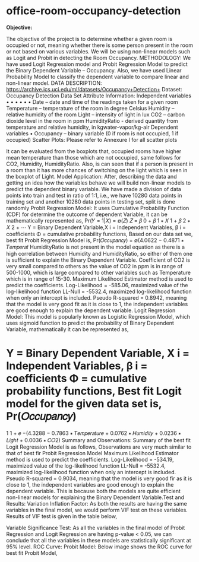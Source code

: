 # office-room-occupancy-detection

**Objective:**

The objective of the project is to determine whether a given room is occupied or not, meaning whether there is some person
present in the room or not based on various variables. We will be using non-linear models such as Logit and Probit in
detecting the Room Occupancy.
METHODOLOGY:
We have used Logit Regression model and Probit Regression Model to predict the Binary Dependent Variable – Occupancy.
Also, we have used Linear Probability Model to classify the dependent variable to compare linear and non-linear model.
DATA DESCRIPTION:
https://archive.ics.uci.edu/ml/datasets/Occupancy+Detection+
Dataset: Occupancy Detection Data Set
Attribute Information:
Independent variables
•
•
•
•
•
•
Date – date and time of the readings taken for a given room
Temperature – temperature of the room in degree Celsius
Humidity – relative humidity of the room
Light – intensity of light in lux
CO2 – carbon dioxide level in the room in ppm
HumidityRatio - derived quantity from temperature and relative humidity, in kgwater-vapor/kg-air
Dependent variables
•
Occupancy – binary variable (0 if room is not occupied, 1 if occupied)
Scatter Plots:
Please refer to Annexure I for all scatter plots

It can be evaluated from the boxplots that, occupied rooms have higher mean temperature than those which are not occupied,
same follows for CO2, Humidity, HumidityRatio. Also, is can seen that if a person is present in a room than it has more
chances of switching on the light which is seen in the boxplot of Light.
Model Application:
After, describing the data and getting an idea how the variables behave we will build non-linear models to predict the
dependent binary variable.
We have made a division of data points into train and test in ratio of 1:1, i.e., we have 10280 data points in training set and
another 10280 data points in testing set, split is done randomly
Probit Regression Model:
It uses Cumulative Probability Function (CDF) for determine the outcome of dependent Variable, it can be mathematically
represented as,
Pr(𝑌 = 1|𝑋) = ∅(𝑍)
𝑍 = 𝛽 0 + 𝛽 1 ∗ 𝑋 1 + 𝛽 2 ∗ 𝑋 2 + ⋯
Y = Binary Dependent Variable,X i = Independent Variables,
β i = coefficients
Φ = cumulative probability functions,
Based on our data set we, best fit Probit Regression Model is,
Pr(𝑂𝑐𝑐𝑢𝑝𝑎𝑛𝑐𝑦) = ∅(4.0622 − 0.4871 ∗ 𝑇𝑒𝑚𝑝𝑒𝑟𝑎𝑡
HumidityRatio is not present in the model equation as there is a high correlation between Humidity and
HumidityRatio, so either of them one is sufficient to explain the Binary Dependent Variable.
Coefficient of CO2 is very small compared to others as the value of CO2 in ppm is in range of 500-1000, which is
large compared to other variables such as Temperature which is in range of 15-30.
Maximum Likelihood Estimator method is used to predict the coefficients.
Log-Likelihood = -585.06, maximized value of the log-likelihood function
LL-Null = -5532.4, maximized log-likelihood function when only an intercept is included.
Pseudo R-squared = 0.8942, meaning that the model is very good fit as it is close to 1, the independent variables
are good enough to explain the dependent variable.
Logit Regression Model:
This model is popularly known as Logistic Regression Model, which uses sigmoid function to predict the probability of
Binary Dependent Variable, mathematically it can be represented as,

Y = Binary Dependent Variable,
X i = Independent Variables,
β i = coefficients
Φ = cumulative probability functions,
Best fit Logit model for the given data set is,
Pr(𝑂𝑐𝑐𝑢𝑝𝑎𝑛𝑐𝑦)
=
1
1 + 𝑒 −(4.3288 − 0.7863 ∗ 𝑇𝑒𝑚𝑝𝑒𝑟𝑎𝑡𝑢𝑟𝑒 + 0.0762 ∗ 𝐻𝑢𝑚𝑖𝑑𝑖𝑡𝑦 + 0.0236 ∗ 𝐿𝑖𝑔ℎ𝑡 + 0.0036 ∗ 𝐶𝑂2)
Summary and Observations:
Summary of the best fit Logit Regression Model is as follows,
Observations are very much similar to that of best fir Probit Regression Model
Maximum Likelihood Estimator method is used to predict the coefficients.
Log-Likelihood = -534.19, maximized value of the log-likelihood function
LL-Null = -5532.4, maximized log-likelihood function when only an intercept is included.
Pseudo R-squared = 0.9034, meaning that the model is very good fir as it is close to 1, the independent variables
are good enough to explain the dependent variable.
This is because both the models are quite efficient non-linear models for explaining the Binary Dependent Variable.Test and Results:
Variation Inflation Factor:
As both the results are having the same variables in the final model, we would perform VIF test on these variables.
Results of VIF test is given in the table below,

Variable Significance Test:
As all the variables in the final model of Probit Regression and Logit Regression are having p-value < 0.05, we can conclude
that all the variables in these models are statistically significant at 95% level.
ROC Curve:
Probit Model:
Below image shows the ROC curve for best fit Probit Model,

